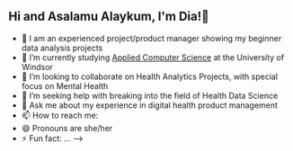 ## Hi and Asalamu Alaykum, I'm Dia!👋

- 🔭 I am an experienced project/product manager showing my beginner data analysis projects
- 🌱 I’m currently studying [Applied Computer Science](https://www.uwindsor.ca/science/computerscience/) at the University of Windsor
- 👯 I’m looking to collaborate on Health Analytics Projects, with special focus on Mental Health
- 🤔 I’m seeking help with breaking into the field of Health Data Science
- 💬 Ask me about my experience in digital health product management
- 📫 How to reach me: 
- 😄 Pronouns are she/her
- ⚡ Fun fact: ...
-->
